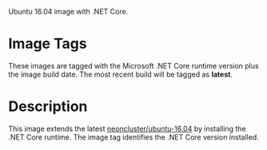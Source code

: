 Ubuntu 16.04 image with .NET Core.

# Image Tags

These images are tagged with the Microsoft .NET Core runtime version plus the image build date.  The most recent build will be tagged as **latest**.

# Description

This image extends the latest [neoncluster/ubuntu-16.04](https://hub.docker.com/r/neoncluster/ubuntu-16.04/) by installing the .NET Core runtime.  The image tag identifies the .NET Core version installed.
